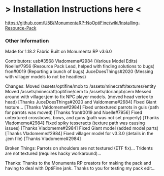 # > Installation Instructions here <
https://github.com/U5B/MonumentaRP-NoOptiFine/wiki/Installing-Resource-Pack

### Other Information
Made for 1.18.2 Fabric
Built on Monumenta RP v3.6.0

Contributors:
usb#3568
Vladomeme#2984 (Various Model Edits)
Noelle#7956 (Resource Pack Lead, helped with finding solutions to bugs)
fron#0019 (Reporting a bunch of bugs)
JuceDoesThings#2020 (Messing with villager models to not be headless)

Changes:
Moved /assets/optifine/mob to /assets/minecraft/textures/entity
Moved /assets/minecraft/optifine/cem to /assets/dorianpb/cem
Messed around with villager.jem to fix NPC player models. (moved head vertex to head) [Thanks JuceDoesThings#2020 and Valdomeme#2984]
Fixed Giant texture... [Thanks Valdomeme#2984]
Fixed untextured parrots in guis (path for parrots was moved) [Thanks fron#0019 and Noelle#7956]
Fixed untextured crossbows, bows, and guns (path was not set properly) [Thanks Vladomeme#2984]
Fixed spiky tesseracts (texture path was causing issues) [Thanks Vladomeme#2984]
Fixed Giant model (added model parts) [Thanks Vladomeme#2984]
Fixed villager model for v3.3.0 (details in the .jem file) [Thanks Vladomeme#2984]

Broken Things:
Parrots on shoulders are not textured (ETF fix)...
Tridents are not textured (requires hacky workaround)...

Thanks:
Thanks to the Monumenta RP creators for making the pack and having to deal with OptiFine jank.
Thanks to you for testing my pack edit...
